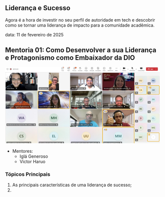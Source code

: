 ## Liderança e Sucesso
 Agora é a hora de investir no seu perfil de autoridade em tech e descobrir como se tornar uma liderança de impacto para a comunidade acadêmica.

data: 11 de fevereiro de 2025

## Mentoria 01: Como Desenvolver a sua Liderança e Protagonismo como Embaixador da DIO
![Imagem ilustrativa](..\semana-01\print-semana-01.jpeg)

- Mentores:
  - Iglá Generoso
  - Victor Haruo

### Tópicos Principais

1. As principais características de uma liderança de sucesso;
2. 

